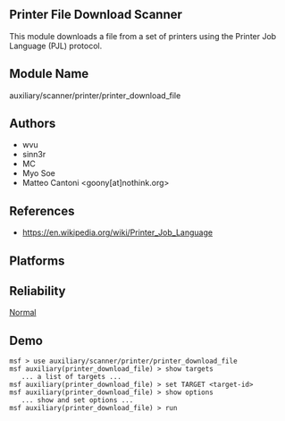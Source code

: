 ## Printer File Download Scanner

This module downloads a file from a set of printers using 
the Printer Job Language (PJL) protocol.


## Module Name
auxiliary/scanner/printer/printer_download_file

## Authors
* wvu
* sinn3r
* MC
* Myo Soe
* Matteo Cantoni <goony[at]nothink.org>


## References
* https://en.wikipedia.org/wiki/Printer_Job_Language




## Platforms


## Reliability
[Normal](https://github.com/rapid7/metasploit-framework/wiki/Exploit-Ranking)

## Demo

```
msf > use auxiliary/scanner/printer/printer_download_file
msf auxiliary(printer_download_file) > show targets
   ... a list of targets ...
msf auxiliary(printer_download_file) > set TARGET <target-id>
msf auxiliary(printer_download_file) > show options
   ... show and set options ...
msf auxiliary(printer_download_file) > run
```
    
    